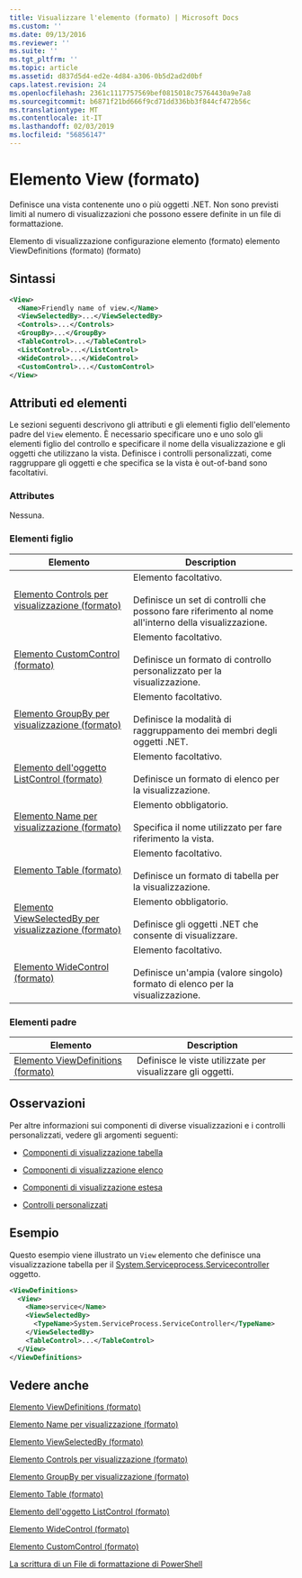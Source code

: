 ```yaml
---
title: Visualizzare l'elemento (formato) | Microsoft Docs
ms.custom: ''
ms.date: 09/13/2016
ms.reviewer: ''
ms.suite: ''
ms.tgt_pltfrm: ''
ms.topic: article
ms.assetid: d837d5d4-ed2e-4d84-a306-0b5d2ad2d0bf
caps.latest.revision: 24
ms.openlocfilehash: 2361c1117757569bef0815018c75764430a9e7a8
ms.sourcegitcommit: b6871f21bd666f9cd71dd336bb3f844cf472b56c
ms.translationtype: MT
ms.contentlocale: it-IT
ms.lasthandoff: 02/03/2019
ms.locfileid: "56856147"
---
```

# <a name="view-element-format"></a>Elemento View (formato)

Definisce una vista contenente uno o più oggetti .NET. Non sono previsti limiti al numero di visualizzazioni che possono essere definite in un file di formattazione.

Elemento di visualizzazione configurazione elemento (formato) elemento ViewDefinitions (formato) (formato)

## <a name="syntax"></a>Sintassi

```xml
<View>
  <Name>Friendly name of view.</Name>
  <ViewSelectedBy>...</ViewSelectedBy>
  <Controls>...</Controls>
  <GroupBy>...</GroupBy>
  <TableControl>...</TableControl>
  <ListControl>...</ListControl>
  <WideControl>...</WideControl>
  <CustomControl>...</CustomControl>
</View>
```

## <a name="attributes-and-elements"></a>Attributi ed elementi

Le sezioni seguenti descrivono gli attributi e gli elementi figlio dell'elemento padre del `View` elemento. È necessario specificare uno e uno solo gli elementi figlio del controllo e specificare il nome della visualizzazione e gli oggetti che utilizzano la vista. Definisce i controlli personalizzati, come raggruppare gli oggetti e che specifica se la vista è out-of-band sono facoltativi.

### <a name="attributes"></a>Attributes

Nessuna.

### <a name="child-elements"></a>Elementi figlio

|Elemento|Description|
|-------------|-----------------|
|[Elemento Controls per visualizzazione (formato)](./controls-element-for-view-format.md)|Elemento facoltativo.<br /><br /> Definisce un set di controlli che possono fare riferimento al nome all'interno della visualizzazione.|
|[Elemento CustomControl (formato)](./customcontrol-element-for-groupby-format.md)|Elemento facoltativo.<br /><br /> Definisce un formato di controllo personalizzato per la visualizzazione.|
|[Elemento GroupBy per visualizzazione (formato)](./groupby-element-for-view-format.md)|Elemento facoltativo.<br /><br /> Definisce la modalità di raggruppamento dei membri degli oggetti .NET.|
|[Elemento dell'oggetto ListControl (formato)](./listcontrol-element-format.md)|Elemento facoltativo.<br /><br /> Definisce un formato di elenco per la visualizzazione.|
|[Elemento Name per visualizzazione (formato)](./name-element-for-view-format.md)|Elemento obbligatorio.<br /><br /> Specifica il nome utilizzato per fare riferimento la vista.|
|[Elemento Table (formato)](./tablecontrol-element-format.md)|Elemento facoltativo.<br /><br /> Definisce un formato di tabella per la visualizzazione.|
|[Elemento ViewSelectedBy per visualizzazione (formato)](./viewselectedby-element-format.md)|Elemento obbligatorio.<br /><br /> Definisce gli oggetti .NET che consente di visualizzare.|
|[Elemento WideControl (formato)](./widecontrol-element-format.md)|Elemento facoltativo.<br /><br /> Definisce un'ampia (valore singolo) formato di elenco per la visualizzazione.|

### <a name="parent-elements"></a>Elementi padre

|Elemento|Description|
|-------------|-----------------|
|[Elemento ViewDefinitions (formato)](./viewdefinitions-element-format.md)|Definisce le viste utilizzate per visualizzare gli oggetti.|

## <a name="remarks"></a>Osservazioni

Per altre informazioni sui componenti di diverse visualizzazioni e i controlli personalizzati, vedere gli argomenti seguenti:

- [Componenti di visualizzazione tabella](./creating-a-table-view.md)

- [Componenti di visualizzazione elenco](./creating-a-list-view.md)

- [Componenti di visualizzazione estesa](./creating-a-wide-view.md)

- [Controlli personalizzati](./creating-custom-controls.md)

## <a name="example"></a>Esempio

Questo esempio viene illustrato un `View` elemento che definisce una visualizzazione tabella per il [System.Serviceprocess.Servicecontroller](/dotnet/api/System.ServiceProcess.ServiceController) oggetto.

```xml
<ViewDefinitions>
  <View>
    <Name>service</Name>
    <ViewSelectedBy>
      <TypeName>System.ServiceProcess.ServiceController</TypeName>
    </ViewSelectedBy>
    <TableControl>...</TableControl>
  </View>
</ViewDefinitions>

```

## <a name="see-also"></a>Vedere anche

[Elemento ViewDefinitions (formato)](./viewdefinitions-element-format.md)

[Elemento Name per visualizzazione (formato)](./name-element-for-view-format.md)

[Elemento ViewSelectedBy (formato)](./viewselectedby-element-format.md)

[Elemento Controls per visualizzazione (formato)](./controls-element-for-view-format.md)

[Elemento GroupBy per visualizzazione (formato)](./groupby-element-for-view-format.md)

[Elemento Table (formato)](./tablecontrol-element-format.md)

[Elemento dell'oggetto ListControl (formato)](./listcontrol-element-format.md)

[Elemento WideControl (formato)](./widecontrol-element-format.md)

[Elemento CustomControl (formato)](./customcontrol-element-for-groupby-format.md)

[La scrittura di un File di formattazione di PowerShell](./writing-a-powershell-formatting-file.md)
